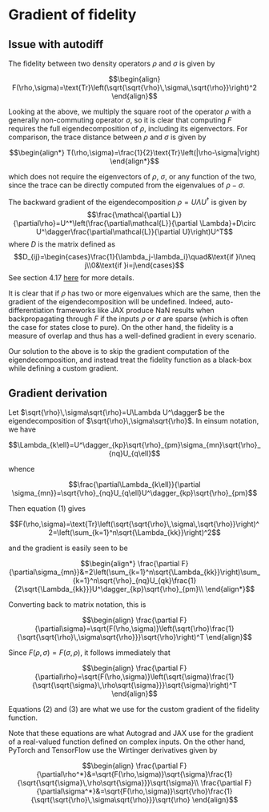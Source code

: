 
# Gradient of fidelity

## Issue with autodiff
The fidelity between two density operators $\rho$ and $\sigma$ is given by

$$\begin{align}
F(\rho,\sigma)=\text{Tr}\left(\sqrt{\sqrt{\rho}\,\sigma\,\sqrt{\rho}}\right)^2
\end{align}$$

Looking at the above, we multiply the square root of the operator $\rho$ with a generally non-commuting operator $\sigma$, so it is clear that computing $F$ requires the full eigendecomposition of $\rho$, including its eigenvectors. For comparison, the trace distance between $\rho$ and $\sigma$ is given by

$$\begin{align*}
T(\rho,\sigma)=\frac{1}{2}\text{Tr}\left(|\rho-\sigma|\right)
\end{align*}$$

which does not require the eigenvectors of $\rho$, $\sigma$, or any function of the two, since the trace can be directly computed from the eigenvalues of $\rho-\sigma$.

The backward gradient of the eigendecomposition $\rho=U\Lambda U^\dagger$ is given by
$$\frac{\mathcal{\partial L}}{\partial\rho}=U^*\left(\frac{\partial\mathcal{L}}{\partial \Lambda}+D\circ U^\dagger\frac{\partial\mathcal{L}}{\partial U}\right)U^T$$
where $D$ is the matrix defined as
$$D_{ij}=\begin{cases}\frac{1}{\lambda_j-\lambda_i}\quad&\text{if }i\neq j\\0&\text{if }i=j\end{cases}$$
See section 4.17 [here](https://arxiv.org/pdf/1701.00392.pdf) for more details.

It is clear that if $\rho$ has two or more eigenvalues which are the same, then the gradient of the eigendecomposition will be undefined. Indeed, auto-differentiation frameworks like JAX produce NaN results when backpropagating through $F$ if the inputs $\rho$ or $\sigma$ are sparse (which is often the case for states close to pure). On the other hand, the fidelity is a measure of overlap and thus has a well-defined gradient in every scenario.

Our solution to the above is to skip the gradient computation of the eigendecomposition, and instead treat the fidelity function as a black-box while defining a custom gradient.

## Gradient derivation

Let $\sqrt{\rho}\,\sigma\sqrt{\rho}=U\Lambda U^\dagger$ be the eigendecomposition of $\sqrt{\rho}\,\sigma\sqrt{\rho}$. In einsum notation, we have

$$\Lambda_{k\ell}=U^\dagger_{kp}\sqrt{\rho}_{pm}\sigma_{mn}\sqrt{\rho}_{nq}U_{q\ell}$$

whence

$$\frac{\partial\Lambda_{k\ell}}{\partial \sigma_{mn}}=\sqrt{\rho}_{nq}U_{q\ell}U^\dagger_{kp}\sqrt{\rho}_{pm}$$

Then equation (1) gives

$$F(\rho,\sigma)=\text{Tr}\left(\sqrt{\sqrt{\rho}\,\sigma\,\sqrt{\rho}}\right)^2=\left(\sum_{k=1}^n\sqrt{\Lambda_{kk}}\right)^2$$

and the gradient is easily seen to be

$$\begin{align*}
\frac{\partial F}{\partial\sigma_{mn}}&=2\left(\sum_{k=1}^n\sqrt{\Lambda_{kk}}\right)\sum_{k=1}^n\sqrt{\rho}_{nq}U_{qk}\frac{1}{2\sqrt{\Lambda_{kk}}}U^\dagger_{kp}\sqrt{\rho}_{pm}\\
\end{align*}$$

Converting back to matrix notation, this is

$$\begin{align}
\frac{\partial F}{\partial\sigma}=\sqrt{F(\rho,\sigma)}\left(\sqrt{\rho}\frac{1}{\sqrt{\sqrt{\rho}\,\sigma\sqrt{\rho}}}\sqrt{\rho}\right)^T
\end{align}$$

Since $F(\rho,\sigma)=F(\sigma,\rho)$, it follows immediately that

$$\begin{align}
\frac{\partial F}{\partial\rho}=\sqrt{F(\rho,\sigma)}\left(\sqrt{\sigma}\frac{1}{\sqrt{\sqrt{\sigma}\,\rho\sqrt{\sigma}}}\sqrt{\sigma}\right)^T
\end{align}$$

Equations (2) and (3) are what we use for the custom gradient of the fidelity function.

Note that these equations are what Autograd and JAX use for the gradient of a real-valued function defined on complex inputs. On the other hand, PyTorch and TensorFlow use the Wirtinger derivatives given by

$$\begin{align}
\frac{\partial F}{\partial\rho^*}&=\sqrt{F(\rho,\sigma)}\sqrt{\sigma}\frac{1}{\sqrt{\sqrt{\sigma}\,\rho\sqrt{\sigma}}}\sqrt{\sigma}\\
\frac{\partial F}{\partial\sigma^*}&=\sqrt{F(\rho,\sigma)}\sqrt{\rho}\frac{1}{\sqrt{\sqrt{\rho}\,\sigma\sqrt{\rho}}}\sqrt{\rho}
\end{align}$$
